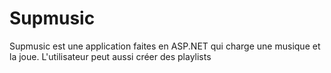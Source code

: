 # Supmusic 
Supmusic est une application faites en ASP.NET qui charge une musique et la joue. 
L'utilisateur peut aussi créer des playlists

